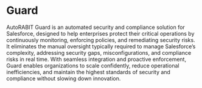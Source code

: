 # Guard

AutoRABIT Guard is an automated security and compliance solution for Salesforce, designed to help enterprises protect their critical operations by continuously monitoring, enforcing policies, and remediating security risks. It eliminates the manual oversight typically required to manage Salesforce’s complexity, addressing security gaps, misconfigurations, and compliance risks in real time. With seamless integration and proactive enforcement, Guard enables organizations to scale confidently, reduce operational inefficiencies, and maintain the highest standards of security and compliance without slowing down innovation.

